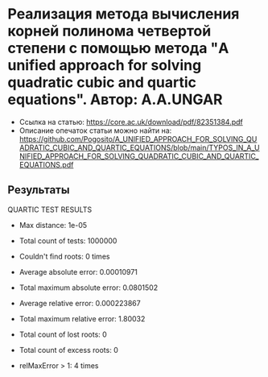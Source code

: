 # Реализация метода вычисления корней полинома четвертой степени с помощью метода "A unified approach for solving quadratic cubic and quartic equations". Автор: A.A.UNGAR

- Ссылка на статью: https://core.ac.uk/download/pdf/82351384.pdf
- Описание опечаток статьи можно найти на: https://github.com/Pogosito/A_UNIFIED_APPROACH_FOR_SOLVING_QUADRATIC_CUBIC_AND_QUARTIC_EQUATIONS/blob/main/TYPOS_IN_A_UNIFIED_APPROACH_FOR_SOLVING_QUADRATIC_CUBIC_AND_QUARTIC_EQUATIONS.pdf

## Результаты

QUARTIC TEST RESULTS

- Max distance: 1e-05
- Total count of tests: 1000000
- Couldn't find roots: 0 times 

- Average absolute error: 0.00010971
- Total maximum absolute error: 0.0801502
- Average relative error: 0.000223867
- Total maximum relative error: 1.80032

- Total count of lost roots: 0
- Total count of excess roots: 0

- relMaxError > 1: 4 times
